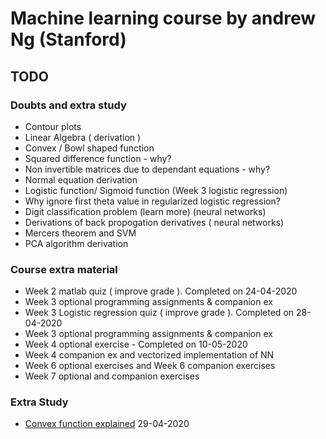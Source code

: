 # Machine learning course by andrew Ng (Stanford)

## TODO

### Doubts and extra study

- Contour plots
- Linear Algebra ( derivation )
- Convex / Bowl shaped function
- Squared difference function - why?
- Non invertible matrices due to dependant equations - why?
- Normal equation derivation
- Logistic function/ Sigmoid function (Week 3 logistic regression)
- Why ignore first theta value in regularized logistic regression?
- Digit classification problem (learn more) (neural networks)
- Derivations of back propogation derivatives ( neural networks)
- Mercers theorem and SVM
- PCA algorithm derivation

### Course extra material

- Week 2 matlab quiz ( improve grade ). Completed on 24-04-2020
- Week 3 optional programming assignments & companion ex
- Week 3 Logistic regression quiz ( improve grade ). Completed on 28-04-2020
- Week 3 optional programming assignments & companion ex
- Week 4 optional exercise - Completed on 10-05-2020
- Week 4 companion ex and vectorized implementation of NN
- Week 6 optional exercises and Week 6 companion exercises
- Week 7 optional and companion exercises

### Extra Study

- [Convex function explained](https://www.youtube.com/watch?v=Sre_s1dFQmE) 29-04-2020
